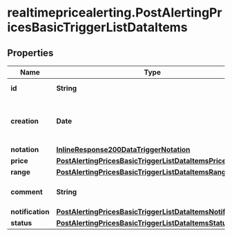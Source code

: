 # realtimepricealerting.PostAlertingPricesBasicTriggerListDataItems

## Properties

Name | Type | Description | Notes
------------ | ------------- | ------------- | -------------
**id** | **String** | Identifier of the trigger. | [optional] 
**creation** | **Date** | Date and time when the trigger was created. | [optional] 
**notation** | [**InlineResponse200DataTriggerNotation**](InlineResponse200DataTriggerNotation.md) |  | [optional] 
**price** | [**PostAlertingPricesBasicTriggerListDataItemsPrice**](PostAlertingPricesBasicTriggerListDataItemsPrice.md) |  | [optional] 
**range** | [**PostAlertingPricesBasicTriggerListDataItemsRange**](PostAlertingPricesBasicTriggerListDataItemsRange.md) |  | [optional] 
**comment** | **String** | Comment of the trigger. | [optional] 
**notification** | [**PostAlertingPricesBasicTriggerListDataItemsNotification**](PostAlertingPricesBasicTriggerListDataItemsNotification.md) |  | [optional] 
**status** | [**PostAlertingPricesBasicTriggerListDataItemsStatus**](PostAlertingPricesBasicTriggerListDataItemsStatus.md) |  | [optional] 


